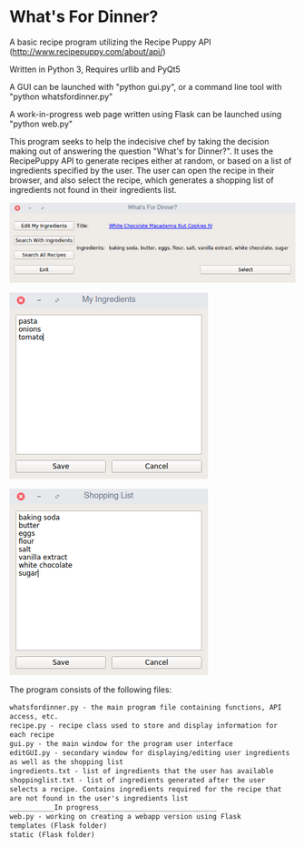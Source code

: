 # What's For Dinner?
A basic recipe program utilizing the Recipe Puppy API (http://www.recipepuppy.com/about/api/)

Written in Python 3, Requires urllib and PyQt5

A GUI can be launched with "python gui.py", or a command line tool with "python whatsfordinner.py"

A work-in-progress web page written using Flask can be launched using "python web.py"

This program seeks to help the indecisive chef by taking the decision making out of answering the question "What's for Dinner?". It uses the RecipePuppy API to generate recipes either at random, or based on a list of ingredients specified by the user. The user can open the recipe in their browser, and also select the recipe, which generates a shopping list of ingredients not found in their ingredients list.

![Main Screen](/screenshots/recipe.png?raw=true "Screen after the program has generated a recipe")

![Ingredients](/screenshots/ingredients.png?raw=true "Add, edit, or remove ingredients from your list")

![Shopping List](/screenshots/shoppinglist.png?raw=true "Automatically generates a shopping list once a recipe is selected")

The program consists of the following files:

    whatsfordinner.py - the main program file containing functions, API access, etc.
    recipe.py - recipe class used to store and display information for each recipe
    gui.py - the main window for the program user interface
    editGUI.py - secondary window for displaying/editing user ingredients as well as the shopping list
    ingredients.txt - list of ingredients that the user has available
    shoppinglist.txt - list of ingredients generated after the user selects a recipe. Contains ingredients required for the recipe that are not found in the user's ingredients list
    ___________In progress_____________________________
    web.py - working on creating a webapp version using Flask
    templates (Flask folder)
    static (Flask folder)
